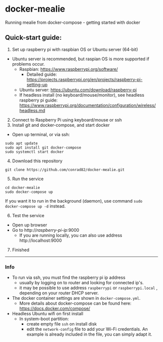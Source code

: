 # docker-mealie
Running mealie from docker-compose - getting started with docker

## Quick-start guide:
1. Set up raspberry pi with raspbian OS or Ubuntu server (64-bit)
  - Ubuntu server is recommended, but raspian OS is more supported if problems occur.
    - Raspbian: https://www.raspberrypi.org/software/
      -  Detailed guide: https://projects.raspberrypi.org/en/projects/raspberry-pi-setting-up
    - Ubuntu server: https://ubuntu.com/download/raspberry-pi
    - If headless install (no keyboard/mouse/monitor), see headless raspberry pi guide: https://www.raspberrypi.org/documentation/configuration/wireless/headless.md
2. Connect to Raspberry Pi using keyboard/mouse or ssh
3. Install git and docker-compose, and start docker
  - Open up terminal, or via ssh:
```
sudo apt update
sudo apt install git docker-compose
sudo systemctl start docker
```
4. Download this repository
```
git clone https://github.com/conrad82/docker-mealie.git
```
5. Run the service
```
cd docker-mealie
sudo docker-compose up
```
If you want it to run in the background (daemon), use command `sudo docker-compose up -d` instead.

6. Test the service
  - Open up browser
  - Go to http://*raspberry-pi-ip*:9000
     - If you are running locally, you can also use address http://localhost:9000
7. Finished

***
### Info
- To run via ssh, you must find the raspberry pi ip address 
  - usually by logging on to router and looking for connected ip's. 
  - it may be possible to use address `raspberrypi` or `raspberrypi.local` , depending on your router DHCP server.
- The docker container settings are shown in `docker-compose.yml`. 
  - More details about docker-compose can be found here: https://docs.docker.com/compose/
- Headless Ubuntu wifi on first install
  - In system-boot partition:
    - create empty file `ssh` on install disk
    - edit the `network-config` file to add your Wi-Fi credentials. An example is already included in the file, you can simply adapt it.
